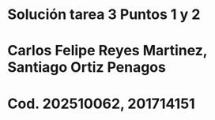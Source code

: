 # Solución tarea 3 Puntos 1 y 2
# Carlos Felipe Reyes Martinez, Santiago Ortiz Penagos 
# Cod. 202510062, 201714151
